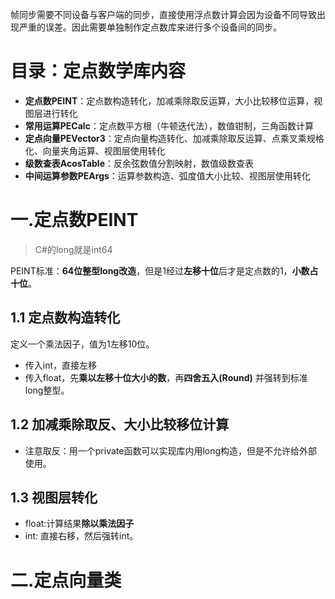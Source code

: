 帧同步需要不同设备与客户端的同步，直接使用浮点数计算会因为设备不同导致出现严重的误差。因此需要单独制作定点数库来进行多个设备间的同步。

# 目录：定点数学库内容
- **定点数PEINT**：定点数构造转化，加减乘除取反运算，大小比较移位运算，视图层进行转化
- **常用运算PECalc**：定点数平方根（牛顿迭代法），数值钳制，三角函数计算
- **定点向量PEVector3**：定点向量构造转化、加减乘除取反运算、点乘叉乘规格化、向量夹角运算、视图层使用转化
- **级数查表AcosTable**：反余弦数值分割映射，数值级数查表
- **中间运算参数PEArgs**：运算参数构造、弧度值大小比较、视图层使用转化


# 一.定点数PEINT
> C#的long就是int64

PEINT标准：**64位整型long改造**，但是1经过**左移十位**后才是定点数的1，**小数占十位**。
## 1.1 定点数构造转化
定义一个乘法因子，值为1左移10位。
- 传入int，直接左移
- 传入float，先**乘以左移十位大小的数**，再**四舍五入(Round)** 并强转到标准long整型。

## 1.2 加减乘除取反、大小比较移位计算
- 注意取反：用一个private函数可以实现库内用long构造，但是不允许给外部使用。

## 1.3 视图层转化
- float:计算结果**除以乘法因子**
- int: 直接右移，然后强转int。
# 二.定点向量类

